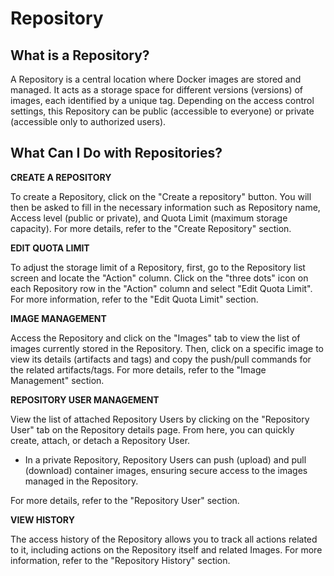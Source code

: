 # Repository

## What is a Repository?

A Repository is a central location where Docker images are stored and managed. It acts as a storage space for different versions (versions) of images, each identified by a unique tag. Depending on the access control settings, this Repository can be public (accessible to everyone) or private (accessible only to authorized users).

## What Can I Do with Repositories?

**CREATE A REPOSITORY**

To create a Repository, click on the "Create a repository" button. You will then be asked to fill in the necessary information such as Repository name, Access level (public or private), and Quota Limit (maximum storage capacity). For more details, refer to the "Create Repository" section.

**EDIT QUOTA LIMIT**

To adjust the storage limit of a Repository, first, go to the Repository list screen and locate the "Action" column. Click on the "three dots" icon on each Repository row in the "Action" column and select "Edit Quota Limit". For more information, refer to the "Edit Quota Limit" section.

**IMAGE MANAGEMENT**

Access the Repository and click on the "Images" tab to view the list of images currently stored in the Repository. Then, click on a specific image to view its details (artifacts and tags) and copy the push/pull commands for the related artifacts/tags. For more details, refer to the "Image Management" section.

**REPOSITORY USER MANAGEMENT**

View the list of attached Repository Users by clicking on the "Repository User" tab on the Repository details page. From here, you can quickly create, attach, or detach a Repository User.

* In a private Repository, Repository Users can push (upload) and pull (download) container images, ensuring secure access to the images managed in the Repository.

For more details, refer to the "Repository User" section.

**VIEW HISTORY**

The access history of the Repository allows you to track all actions related to it, including actions on the Repository itself and related Images. For more information, refer to the "Repository History" section.
